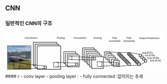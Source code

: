 ## CNN
### 일반적인 CNN의 구조
<img src=image/CNNnet.PNG>
<br/>
#### r
- conv layer 
- pooling layer :
- fully connected :없어지는 추세
